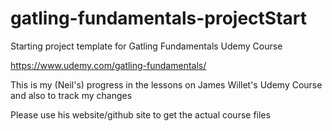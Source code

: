 # gatling-fundamentals-projectStart
Starting project template for Gatling Fundamentals Udemy Course

https://www.udemy.com/gatling-fundamentals/

This is my (Neil's) progress in the lessons on James Willet's Udemy Course
and also to track my changes

Please use his website/github site to get the actual course files 
